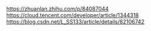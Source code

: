 https://zhuanlan.zhihu.com/p/84087044
https://cloud.tencent.com/developer/article/1344318
https://blog.csdn.net/L_SS133/article/details/82106742